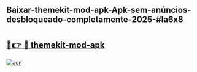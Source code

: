 ## Baixar-themekit-mod-apk-Apk-sem-anúncios-desbloqueado-completamente-2025-#la6x8

# <h2><a href="https://ainizakaria.my?title=themekit-mod-apk&ref=20M">🔗👉 🔴 themekit-mod-apk</a></h2>

[![acn](https://github.com/user-attachments/assets/0f9c940e-d8b0-45ae-aac7-cd30a18b3e1c)](https://ainizakaria.my?title=themekit-mod-apk&ref=20M)

